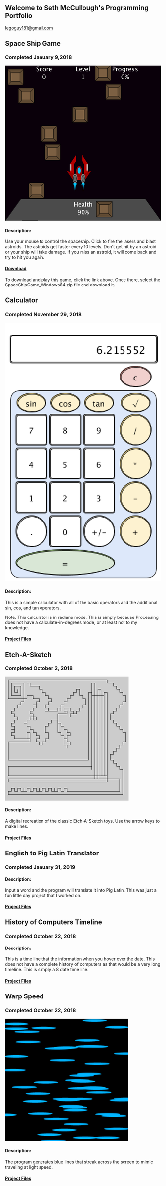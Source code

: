 ## Welcome to Seth McCullough's Programming Portfolio

legoguy181@gmail.com 

## Space Ship Game
### Completed January 9,2018
![Game Play](https://github.com/funpopSDM/2018-2019_Programming_Portfolio/blob/master/Projects/SpaceShipGame/spacePlay.png?raw=true)
#### Description:
Use your mouse to control the spaceship. Click to fire the lasers and blast astroids. The astroids get faster every 10 levels. Don't get hit by an astroid or your ship will take damage. If you miss an astroid, it will come back and try to hit you again.
#### [Download](https://github.com/funpopSDM/2018-2019_Programming_Portfolio/tree/master/Projects/SpaceShipGame)
To download and play this game, click the link above. Once there, select the SpaceShipGame_Windows64.zip file and download it.



## Calculator
### Completed November 29, 2018
![Calculator](https://github.com/funpopSDM/2018-2019_Programming_Portfolio/blob/master/Projects/Calculator/Calc01.png?raw=true)
#### Description:
This is a simple calculator with all of the basic operators and the additional sin, cos, and tan operators.

Note: This calculator is in radians mode. This is simply because Processing does not have a calculate-in-degrees mode, or at least not to my knowledge.
#### [Project Files](https://github.com/funpopSDM/2018-2019_Programming_Portfolio/tree/master/Projects/Calculator)



## Etch-A-Sketch
### Completed October 2, 2018
![Quick Sketch](https://github.com/funpopSDM/2018-2019_Programming_Portfolio/blob/master/Projects/etchASketch/sketch.png?raw=true)
#### Description:
A digital recreation of the classic Etch-A-Sketch toys. Use the arrow keys to make lines.
#### [Project Files](https://github.com/funpopSDM/2018-2019_Programming_Portfolio/tree/master/Projects/etchASketch)



## English to Pig Latin Translator
### Completed January 31, 2019
#### Description:
Input a word and the program will translate it into Pig Latin. This was just a fun little day project that I worked on.

#### [Project Files](https://github.com/funpopSDM/2018-2019_Programming_Portfolio/blob/master/Projects/pig.cpp)



## History of Computers Timeline
### Completed October 22, 2018
#### Description:
This is a time line that the information when you hover over the date. This does not have a complete history of computers as that would be a very long timeline. This is simply a 8 date time line.
#### [Project Files](https://github.com/funpopSDM/2018-2019_Programming_Portfolio/blob/master/Projects/TimeLine/TimeLine.pde)



## Warp Speed
### Completed October 22, 2018
![WarpSpeed01](https://github.com/funpopSDM/2018-2019_Programming_Portfolio/blob/master/Projects/WarpSpeed/WarpSpeed01.png?raw=true)
#### Description:
The program generates blue lines that streak across the screen to mimic traveling at light speed.
#### [Project Files](https://github.com/funpopSDM/2018-2019_Programming_Portfolio/tree/master/Projects/WarpSpeed)
